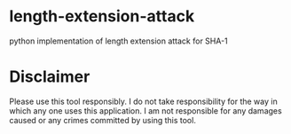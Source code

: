 # length-extension-attack
python implementation of length extension attack for SHA-1

# Disclaimer
Please use this tool responsibly. I do not take responsibility for the way in which any one uses this application. I am not responsible for any damages caused or any crimes committed by using this tool.


